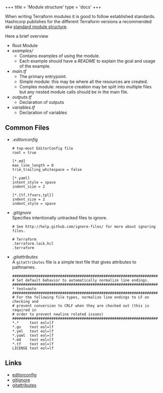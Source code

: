 +++
title = 'Module structure'
type = 'docs'
+++


When writing Terraform modules it is good to follow established standards.
Hashicorp publishes for the different Terraform versions a recommended
aka [standard module structure](https://developer.hashicorp.com/terraform/language/modules/develop/structure "Standard Module Structure").

Here a brief overview

- Root Module
- _examples/_
  - Contains examples of using the module.  
  - Each example should have a _README_ to explain the goal and usage of the example.
- _main.tf_
  - The primary entrypoint.
  - Simple module:  this may be where all the resources are created.
  - Complex module: resource creation may be split into multiple files but any nested module calls should be in the main file.
- _outputs.tf_
  - Declaration of outputs
- _variables.tf_
  - Declaration of variables

## Common Files

- _.editorconfig_  
  
  ```plain
  # top-most EditorConfig file
  root = true
  
  [*.md]
  max_line_length = 0
  trim_trailing_whitespace = false

  [*.yaml]
  intent_style = space
  indent_size = 2

  [*.{tf,tfvars,tpl}]
  indent_size = 2
  indent_style = space
  ```

- _.gitignore_  
  Specifies intentionally untracked files to ignore.
  
  ```plain
  # See http://help.github.com/ignore-files/ for more about ignoring files.
  
  # Terraform
  .terraform.lock.hcl
  .terraform  
  ```

- _.gitattributes_  
  A `gitattributes` file is a simple text file that gives attributes to pathnames.

  ```plain
  ###############################################################################
  # Set default behavior to automatically normalize line endings.
  ###############################################################################
  * text=auto
  ###############################################################################
  # For the following file types, normalize line endings to LF on checking and
  # prevent conversion to CRLF when they are checked out (this is required in
  # order to prevent newline related issues)
  ###############################################################################
  *.*     text eol=lf
  *.go    text eol=lf
  *.yml   text eol=lf
  *.yaml  text eol=lf
  *.md    text eol=lf
  *.tf    text eol=lf
  LICENSE text eol=lf
  ```

## Links

- [editorconfig](https://editorconfig.org/)
- [gitignore](https://git-scm.com/docs/gitignore)
- [gitattributes](https://git-scm.com/docs/gitattributes)
